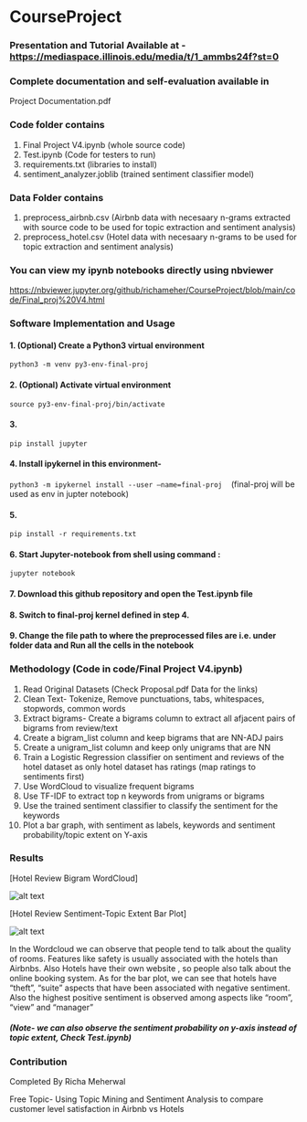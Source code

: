 # CourseProject

### Presentation and Tutorial Available at - https://mediaspace.illinois.edu/media/t/1_ammbs24f?st=0

### Complete documentation and self-evaluation available in

Project Documentation.pdf

### Code folder contains 

1. Final Project V4.ipynb  (whole source code)
2. Test.ipynb (Code for testers to run)
3. requirements.txt (libraries to install)
4. sentiment_analyzer.joblib (trained sentiment classifier model)

### Data Folder contains 

1. preprocess_airbnb.csv (Airbnb data with necesaary n-grams extracted with source code  to be used for topic extraction and sentiment analysis)
2. preprocess_hotel.csv (Hotel data with necesaary n-grams to be used for topic extraction and sentiment analysis)

### You can view my ipynb notebooks directly using nbviewer
https://nbviewer.jupyter.org/github/richameher/CourseProject/blob/main/code/Final_proj%20V4.html

### Software Implementation and Usage

#### 1. (Optional) Create a Python3 virtual environment

```python3 -m venv py3-env-final-proj```

#### 2. (Optional) Activate virtual environment

```source py3-env-final-proj/bin/activate``` 

#### 3. 

```pip install jupyter```

#### 4. Install ipykernel in this environment-  

```python3 -m ipykernel install --user —name=final-proj```
 
 (final-proj will be used as env in jupter notebook)

#### 5. 

```pip install -r requirements.txt```

#### 6. Start Jupyter-notebook from shell using command :  

```jupyter notebook```

#### 7. Download this github repository and open the Test.ipynb file 

#### 8. Switch to final-proj kernel defined in step 4.

#### 9. Change the file path to where the preprocessed files are i.e. under folder data and Run all the cells in the notebook

### Methodology (Code in code/Final Project V4.ipynb)

1. Read Original Datasets (Check Proposal.pdf Data for the links)
2. Clean Text- Tokenize, Remove punctuations, tabs, whitespaces, stopwords, common words
3. Extract bigrams- Create a bigrams column to extract all afjacent pairs of bigrams from review/text
4. Create a bigram_list column and keep bigrams that are NN-ADJ pairs
5. Create a unigram_list column and keep only unigrams that are NN
6. Train a Logistic Regression classifier on sentiment and reviews of the hotel dataset as only 
hotel dataset has ratings (map ratings to sentiments first)
7. Use WordCloud to visualize frequent bigrams
8. Use TF-IDF to extract top n keywords from unigrams or bigrams
9. Use the trained sentiment classifier to classify the sentiment for the keywords
10. Plot a bar graph, with sentiment as labels, keywords and sentiment probability/topic extent on Y-axis

### Results 

[Hotel Review Bigram WordCloud]

![alt text](https://github.com/richameher/CourseProject/blob/main/images/hotel_review_wordcloud.png)

[Hotel Review Sentiment-Topic Extent Bar Plot]

![alt text](https://github.com/richameher/CourseProject/blob/main/images/Hotel_Aspectsentiment.png)

In the Wordcloud we can observe that people tend to talk about the quality of rooms. Features like safety is usually associated with the hotels than Airbnbs. Also Hotels have their own website , so people also talk about the online booking system. As for the bar plot, we can see that hotels have “theft”, “suite” aspects that have been associated with negative sentiment. Also the highest positive sentiment is observed among aspects like “room”, “view” and “manager” 

##### (Note- we can also observe the sentiment probability on y-axis instead of topic extent, Check Test.ipynb)

### Contribution

Completed By Richa Meherwal 

Free Topic- Using Topic Mining and Sentiment Analysis to compare customer level satisfaction in Airbnb vs Hotels

